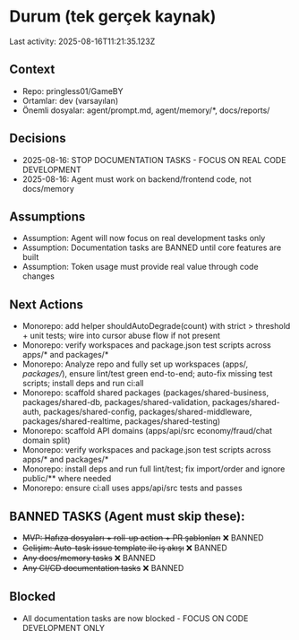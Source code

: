 # Durum (tek gerçek kaynak)

Last activity: 2025-08-16T11:21:35.123Z

## Context
- Repo: pringless01/GameBY
- Ortamlar: dev (varsayılan)
- Önemli dosyalar: agent/prompt.md, agent/memory/*, docs/reports/

## Decisions
- 2025-08-16: STOP DOCUMENTATION TASKS - FOCUS ON REAL CODE DEVELOPMENT
- 2025-08-16: Agent must work on backend/frontend code, not docs/memory

## Assumptions
- Assumption: Agent will now focus on real development tasks only
- Assumption: Documentation tasks are BANNED until core features are built
- Assumption: Token usage must provide real value through code changes

## Next Actions
- Monorepo: add helper shouldAutoDegrade(count) with strict > threshold + unit tests; wire into cursor abuse flow if not present
- Monorepo: verify workspaces and package.json test scripts across apps/* and packages/*
- Monorepo: Analyze repo and fully set up workspaces (apps/*, packages/*), ensure lint/test green end-to-end; auto-fix missing test scripts; install deps and run ci:all
- Monorepo: scaffold shared packages (packages/shared-business, packages/shared-db, packages/shared-validation, packages/shared-auth, packages/shared-config, packages/shared-middleware, packages/shared-realtime, packages/shared-testing)
- Monorepo: scaffold API domains (apps/api/src economy/fraud/chat domain split)
- Monorepo: verify workspaces and package.json test scripts across apps/* and packages/*
- Monorepo: install deps and run full lint/test; fix import/order and ignore public/** where needed
- Monorepo: ensure ci:all uses apps/api/src tests and passes


## BANNED TASKS (Agent must skip these):
- ~~MVP: Hafıza dosyaları + roll-up action + PR şablonları~~ ❌ BANNED
- ~~Gelişim: Auto-task issue template ile iş akışı~~ ❌ BANNED
- ~~Any docs/memory tasks~~ ❌ BANNED
- ~~Any CI/CD documentation tasks~~ ❌ BANNED

## Blocked
- All documentation tasks are now blocked - FOCUS ON CODE DEVELOPMENT ONLY
